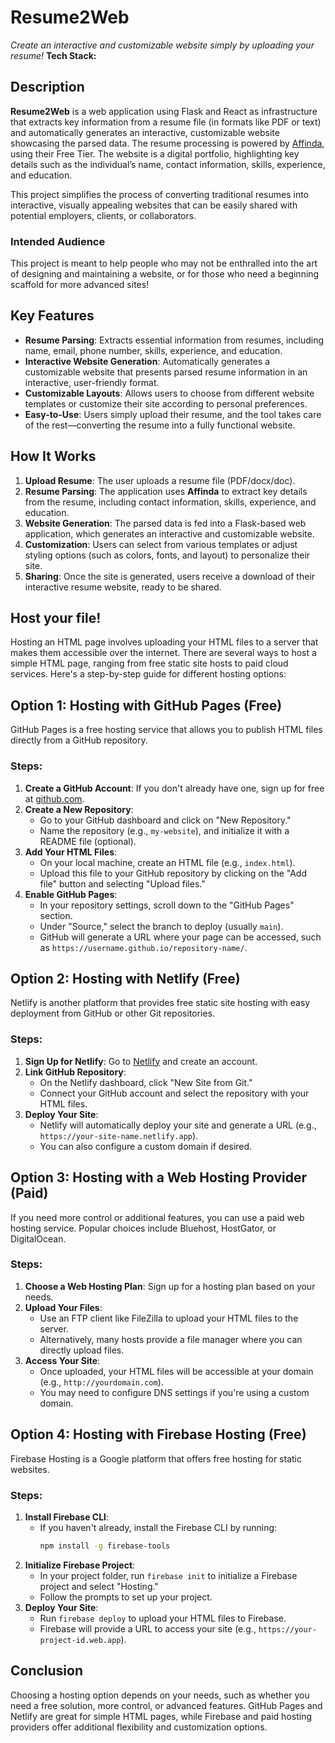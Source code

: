 # Resume2Web
_Create an interactive and customizable website simply by uploading your resume!_
**Tech Stack:** 

## Description

**Resume2Web** is a web application using Flask and React as infrastructure that extracts key information from a resume file (in formats like PDF or text) and automatically generates an interactive, customizable website showcasing the parsed data. The resume processing is powered by [Affinda](https://app.affinda.com/), using their Free Tier. The website is a digital portfolio, highlighting key details such as the individual’s name, contact information, skills, experience, and education. 

This project simplifies the process of converting traditional resumes into interactive, visually appealing websites that can be easily shared with potential employers, clients, or collaborators.

### Intended Audience

This project is meant to help people who may not be enthralled into the art of designing and maintaining a website, or for those who need a beginning scaffold for more advanced sites!

## Key Features

- **Resume Parsing**: Extracts essential information from resumes, including name, email, phone number, skills, experience, and education.
- **Interactive Website Generation**: Automatically generates a customizable website that presents parsed resume information in an interactive, user-friendly format.
- **Customizable Layouts**: Allows users to choose from different website templates or customize their site according to personal preferences.
- **Easy-to-Use**: Users simply upload their resume, and the tool takes care of the rest—converting the resume into a fully functional website.
  
## How It Works

1. **Upload Resume**: The user uploads a resume file (PDF/docx/doc).
2. **Resume Parsing**: The application uses **Affinda** to extract key details from the resume, including contact information, skills, experience, and education.
3. **Website Generation**: The parsed data is fed into a Flask-based web application, which generates an interactive and customizable website.
4. **Customization**: Users can select from various templates or adjust styling options (such as colors, fonts, and layout) to personalize their site.
5. **Sharing**: Once the site is generated, users receive a download of their interactive resume website, ready to be shared.

## Host your file!

Hosting an HTML page involves uploading your HTML files to a server that makes them accessible over the internet. There are several ways to host a simple HTML page, ranging from free static site hosts to paid cloud services. Here's a step-by-step guide for different hosting options:

## Option 1: Hosting with GitHub Pages (Free)

GitHub Pages is a free hosting service that allows you to publish HTML files directly from a GitHub repository.

### Steps:
1. **Create a GitHub Account**: If you don't already have one, sign up for free at [github.com](https://github.com/).
2. **Create a New Repository**:
   - Go to your GitHub dashboard and click on "New Repository."
   - Name the repository (e.g., `my-website`), and initialize it with a README file (optional).
3. **Add Your HTML Files**:
   - On your local machine, create an HTML file (e.g., `index.html`).
   - Upload this file to your GitHub repository by clicking on the "Add file" button and selecting "Upload files."
4. **Enable GitHub Pages**:
   - In your repository settings, scroll down to the "GitHub Pages" section.
   - Under "Source," select the branch to deploy (usually `main`).
   - GitHub will generate a URL where your page can be accessed, such as `https://username.github.io/repository-name/`.

## Option 2: Hosting with Netlify (Free)

Netlify is another platform that provides free static site hosting with easy deployment from GitHub or other Git repositories.

### Steps:
1. **Sign Up for Netlify**: Go to [Netlify](https://www.netlify.com/) and create an account.
2. **Link GitHub Repository**:
   - On the Netlify dashboard, click "New Site from Git."
   - Connect your GitHub account and select the repository with your HTML files.
3. **Deploy Your Site**:
   - Netlify will automatically deploy your site and generate a URL (e.g., `https://your-site-name.netlify.app`).
   - You can also configure a custom domain if desired.

## Option 3: Hosting with a Web Hosting Provider (Paid)

If you need more control or additional features, you can use a paid web hosting service. Popular choices include Bluehost, HostGator, or DigitalOcean.

### Steps:
1. **Choose a Web Hosting Plan**: Sign up for a hosting plan based on your needs.
2. **Upload Your Files**:
   - Use an FTP client like FileZilla to upload your HTML files to the server.
   - Alternatively, many hosts provide a file manager where you can directly upload files.
3. **Access Your Site**:
   - Once uploaded, your HTML files will be accessible at your domain (e.g., `http://yourdomain.com`).
   - You may need to configure DNS settings if you're using a custom domain.

## Option 4: Hosting with Firebase Hosting (Free)

Firebase Hosting is a Google platform that offers free hosting for static websites.

### Steps:
1. **Install Firebase CLI**:
   - If you haven't already, install the Firebase CLI by running:
     ```bash
     npm install -g firebase-tools
     ```
2. **Initialize Firebase Project**:
   - In your project folder, run `firebase init` to initialize a Firebase project and select "Hosting."
   - Follow the prompts to set up your project.
3. **Deploy Your Site**:
   - Run `firebase deploy` to upload your HTML files to Firebase.
   - Firebase will provide a URL to access your site (e.g., `https://your-project-id.web.app`).

## Conclusion

Choosing a hosting option depends on your needs, such as whether you need a free solution, more control, or advanced features. GitHub Pages and Netlify are great for simple HTML pages, while Firebase and paid hosting providers offer additional flexibility and customization options.
